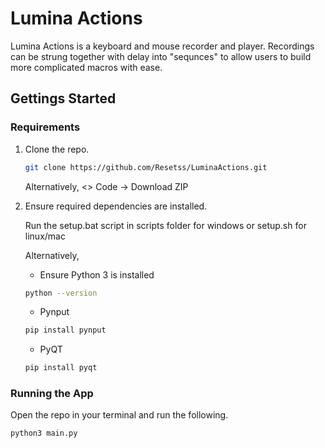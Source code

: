 # Lumina Actions

Lumina Actions is a keyboard and mouse recorder and player. Recordings can be strung together with delay into "sequnces" to allow users to build more complicated macros with ease.  

## Gettings Started

### Requirements
 
 1. Clone the repo. 
    ```sh
    git clone https://github.com/Resetss/LuminaActions.git
    ```
    Alternatively, <> Code -> Download ZIP 

2. Ensure required dependencies are installed.

    Run the setup.bat script in scripts folder for windows or setup.sh for linux/mac    

    Alternatively, 

    * Ensure Python 3 is installed
    ```sh
    python --version
    ```
    * Pynput
    ```sh
    pip install pynput
    ```
    * PyQT
    ```sh
    pip install pyqt
    ```
### Running the App

Open the repo in your terminal and run the following.
```sh
python3 main.py 
``` 
